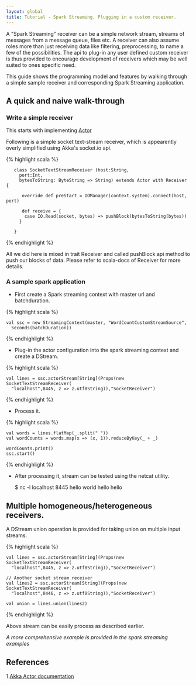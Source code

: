 ```yaml
---
layout: global
title: Tutorial - Spark Streaming, Plugging in a custom receiver.
---
```


A "Spark Streaming" receiver can be a simple network stream, streams of messages from a message queue, files etc. A receiver can also assume roles more than just receiving data like filtering, preprocessing, to name a few of the possibilities. The api to plug-in any user defined custom receiver is thus provided to encourage development of receivers which may be well suited to ones specific need.

This guide shows the programming model and features by walking through a simple sample receiver and corresponding Spark Streaming application.


## A quick and naive walk-through

### Write a simple receiver

This starts with implementing [Actor](#References)

Following is a simple socket text-stream receiver, which is appearently overly simplified using Akka's socket.io api.

{% highlight scala %}

       class SocketTextStreamReceiver (host:String,
         port:Int,
         bytesToString: ByteString => String) extends Actor with Receiver {

          override def preStart = IOManager(context.system).connect(host, port)

          def receive = {
           case IO.Read(socket, bytes) => pushBlock(bytesToString(bytes))
         }

       }


{% endhighlight %}

All we did here is mixed in trait Receiver and called pushBlock api method to push our blocks of data. Please refer to scala-docs of Receiver for more details.

### A sample spark application

* First create a Spark streaming context with master url and batchduration.

{% highlight scala %}

    val ssc = new StreamingContext(master, "WordCountCustomStreamSource",
      Seconds(batchDuration))

{% endhighlight %}

* Plug-in the actor configuration into the spark streaming context and create a DStream.

{% highlight scala %}

    val lines = ssc.actorStream[String](Props(new SocketTextStreamReceiver(
      "localhost",8445, z => z.utf8String)),"SocketReceiver")

{% endhighlight %}

* Process it.

{% highlight scala %}

    val words = lines.flatMap(_.split(" "))
    val wordCounts = words.map(x => (x, 1)).reduceByKey(_ + _)

    wordCounts.print()
    ssc.start()


{% endhighlight %}

* After processing it, stream can be tested using the netcat utility.

     $ nc -l localhost 8445
     hello world
     hello hello


## Multiple homogeneous/heterogeneous receivers.

A DStream union operation is provided for taking union on multiple input streams.

{% highlight scala %}

    val lines = ssc.actorStream[String](Props(new SocketTextStreamReceiver(
      "localhost",8445, z => z.utf8String)),"SocketReceiver")

    // Another socket stream receiver
    val lines2 = ssc.actorStream[String](Props(new SocketTextStreamReceiver(
      "localhost",8446, z => z.utf8String)),"SocketReceiver")

    val union = lines.union(lines2)

{% endhighlight %}

Above stream can be easily process as described earlier.

_A more comprehensive example is provided in the spark streaming examples_

## References

1.[Akka Actor documentation](http://doc.akka.io/docs/akka/2.0.5/scala/actors.html)
